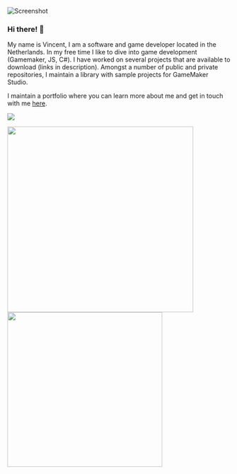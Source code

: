 ![Screenshot](https://user-images.githubusercontent.com/38536470/116479797-87a5c380-a880-11eb-885d-aec73d3a5578.png)
### Hi there! 👋 
My name is Vincent, I am a software and game developer located in the Netherlands. In my free time I like to dive into game development (Gamemaker, JS, C#). I have worked on several projects that are available to download (links in description). Amongst a number of public and private repositories, I maintain a library with sample projects for GameMaker Studio.



I maintain a portfolio where you can learn more about me and get in touch with me [here](https://www.vincenthendriks.com "Vincent's portfolio").
<!--
**Emperor2000/Emperor2000** is a ✨ _special_ ✨ repository because its `README.md` (this file) appears on your GitHub profile.-->

![](https://komarev.com/ghpvc/?username=Emperor2000)

<img width="420" src="https://github-readme-stats.vercel.app/api?username=Emperor2000&theme=nightowl&show_icons=true&hide_border=true&include_all_commits=true&custom_title=My%20Github%20Stats"/>
<img width="350" src="https://github-readme-stats.vercel.app/api/top-langs/?username=Emperor2000&layout=compact&theme=radical&hide_border=true"/>

